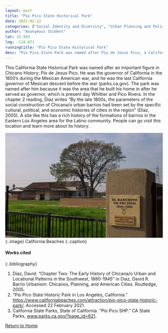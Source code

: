 ```yaml
---
layout: post
title: "Pío Pico State Historical Park"
date: 2021-02-22
categories: ["Social Identity and Diversity", "Urban Planning and Policy"]
author: "Anonymous Student"
lat: 33.993
lng: -118.071
runningtitle: "Pío Pico State Historical Park"
desc: "Pío Pico State Park was named after Pío de Jesus Pico, a California governor during the Mexican-American War in the 1800s."
---
```

This California State Historical Park was named after an important figure in Chicano History; Pío de Jesus Pico. He was the governor of California in the 1800’s during the Mexican American war, and he was the last California governor of Mexican descent before the war (parks.ca.gov). The park was named after him because it was the area that he built his home in after he served as governor, which is present day Whittier and Pico Rivera. In the chapter 2 reading, Diaz writes “By the late 1800s, the parameters of the social construction of Chicana/o urban barrios had been set by the specific cultural, political, and economic histories of cities in the region” (Diaz, 2005). A site like this has a rich history of the formations of barrios in the Eastern Los Angeles area for the Latino community. People can go visit this location and learn more about its history. 

![El Ranchito de Pío Pico](images/PioPicoStateHistoricPark_pin2.jpg)
   {:.image} 
California Beaches
   {:.caption} 

#### Works cited

{:.bibliography}
1. Diaz, David. “Chapter Two: The Early History of Chicana/o Urban and Locational Patterns in the Southwest, 1880-1945” in Diaz, David R. Barrio Urbanism: Chicanos, Planning, and American Cities. Routledge, 2005.
2. “Pío Pico State Historic Park in Los Angeles, California.” https://www.californiabeaches.com/attraction/pio-pico-state-historic-park/. Accessed 22 February 2021.  
3. California State Parks, State of California. “Pío Pico SHP.” CA State Parks, www.parks.ca.gov/?page_id=621. 

[Return to Home](https://uclachicanxstudies.github.io/BarrioSuburbanisms/)
